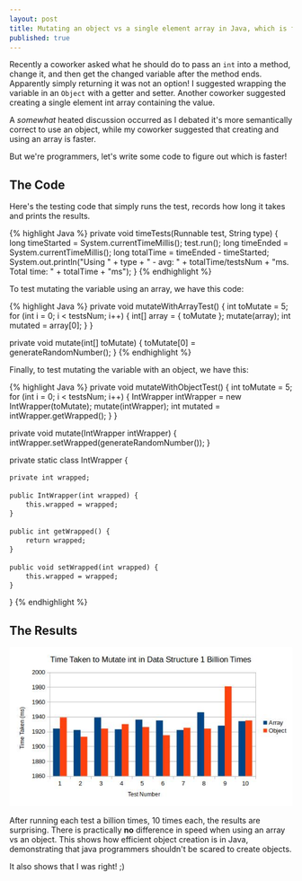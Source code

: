 ```yaml
---
layout: post
title: Mutating an object vs a single element array in Java, which is faster?
published: true
---
```

Recently a coworker asked what he should do to pass an `int` into a method,
change it, and then get the changed variable after the method ends. Apparently simply returning it was not an option! I suggested wrapping 
the variable in an `Object` with a getter and setter. Another coworker suggested 
creating a single element int array containing the value. 

A *somewhat* heated discussion occurred as I debated it's more semantically
correct to use an object, while my coworker suggested that creating and using an
array is faster. 

But we're programmers, let's write some code to figure out which is faster!

## The Code
Here's the testing code that simply runs the test, records how long it takes 
and prints the results.


{% highlight Java %}
private void timeTests(Runnable test, String type) {
	long timeStarted = System.currentTimeMillis();
	test.run();
	long timeEnded = System.currentTimeMillis();
	long totalTime = timeEnded - timeStarted;
	System.out.println("Using " + type + " - avg: " + totalTime/testsNum + "ms. Total time: " + totalTime + "ms");
}
{% endhighlight %}

To test mutating the variable using an array, we have this code:

{% highlight Java %}
private void mutateWithArrayTest() {
	int toMutate = 5;
	for (int i = 0; i < testsNum; i++) {
 		int[] array = { toMutate };
        mutate(array);
        int mutated = array[0];
    }
}

private void mutate(int[] toMutate) {
   toMutate[0] = generateRandomNumber();
}
{% endhighlight %}

Finally, to test mutating the variable with an object, we have this:

{% highlight Java %}
private void mutateWithObjectTest() {
	int toMutate = 5;
    for (int i = 0; i < testsNum; i++) {
        IntWrapper intWrapper = new IntWrapper(toMutate);
        mutate(intWrapper);
        int mutated = intWrapper.getWrapped();
    }
}

private void mutate(IntWrapper intWrapper) {
    intWrapper.setWrapped(generateRandomNumber());
}

private static class IntWrapper {

    private int wrapped;

    public IntWrapper(int wrapped) {
        this.wrapped = wrapped;
    }

    public int getWrapped() {
        return wrapped;
    }

    public void setWrapped(int wrapped) {
        this.wrapped = wrapped;
    }
}
{% endhighlight %}

## The Results

![Graph](/media/mutateIntGraph.jpg)
    
After running each test a billion times, 10 times each, the results are surprising.
There is practically **no** difference in speed when using an array vs an
object. This shows how efficient object creation is in Java, demonstrating that java programmers shouldn't be scared to create objects. 

It also shows that I was right! ;)
